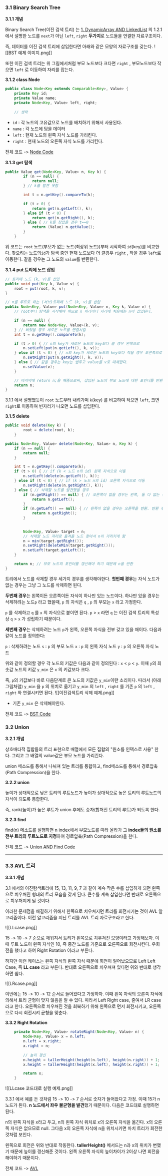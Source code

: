 ### 3.1 Binary Search Tree

**3.1.1 개념**

Binary Search Tree(이진 검색 트리) 는 [1. DynamicArray AND LinkedList](https://github.com/1Dohyeon/Study-DataStructure/tree/master/01_Lists_with_py) 의 1.2.1 에서 설명한 노드를 `next`가 아닌 `left`, `right` **두가지**로 노드들을 연결한 자료구조이다.

즉, 데이터를 이진 검색 트리에 삽입한다면 아래와 같은 모양의 자료구조를 갖는다.
![[BST 예제 이미지.png]]

또한 이진 검색 트리는 위 그림에서처럼 부모 노드보다 크다면 `right` , 부모노드보다 작으면 `left` 로 이동하여 자리를 잡는다.

**3.1.2 class Node**
``` java
public class Node<Key extends Comparable<Key>, Value> {
    private Key id;
    private Value name;
    private Node<Key, Value> left, right;
    
    // 생략
```
- `id` : 각 노드의 고유값으로 노드를 배치하기 위해서 사용된다.
- `name` : 각 노드에 담을 데이터
- `left` : 현재 노드의 왼쪽 자식 노드를 가리킨다.
- `right` : 현재 노드의 오른쪽 자식 노드를 가리킨다.

전체 코드 -> [Node Code](https://github.com/1Dohyeon/Study-DataStructure/blob/master/04_BinarySearchTree_with_java/D2_BS_Tree/Node.java)

**3.1.3 get 탐색**
``` java
public Value get(Node<Key, Value> n, Key k) {
        if (n == null) {
            return null;
        } // k를 발견 못함

        int t = n.getKey().compareTo(k);

        if (t > 0) {
            return get(n.getLeft(), k);
        } else if (t < 0) {
            return get(n.getRight(), k);
        } else { // k를 찾았을 경우 t==0
            return (Value) n.getValue();
        }
    }
```
위 코드는 `root` 노드(부모가 없는 노드(최상위 노드))부터 시작하여 `id`(key)를 비교한다. 찾으려는 노드의`id`가 탐색 중인 현재 노드보다 더 클경우 `right` , 작을 경우 `left`로 이동한다. 같을 경우는 그 노드의 `value`를 반환한다.

**3.1.4 put 트리에 노드 삽입**
``` java
// 트리에 노드 (k, v)를 삽입
public void put(Key k, Value v) {
    root = put(root, k, v);
}

// n를 루트로 하는 (서브)트리에 노드 (k, v)를 삽입
public Node<Key, Value> put(Node<Key, Value> n, Key k, Value v) {
    // root부터 탐색을 시작해야 하므로 n 파라미터 자리에 처음에는 n이 삽입된다.

    if (n == null) {
        return new Node<Key, Value>(k, v);
    } // 비었을 경우 새로운 노드를 연결시킴
    int t = n.getKey().compareTo(k);

    if (t > 0) { // n의 key가 새로운 노드의 key보다 클 경우 왼쪽으로
        n.setLeft(put(n.getLeft(), k, v));
    } else if (t < 0) { // n의 key가 새로운 노드의 key보다 작을 경우 오른쪽으로
        n.setRight(put(n.getRight(), k, v));
    } else { // 같을 경우는 key는 냅두고 value를 v로 대체한다.
        n.setValue(v);
    }

    // 마지막에 return n;을 해줌으로써, 삽입된 노드의 부모 노드에 대한 포인터를 반환하여 거슬러 올라가며 재 연결
    return n;
}
```
3.1.1 에서 설명했듯이 `root` 노드부터 내려가며 `k`(key) 를 비교하여 작으면 `left`, 크면 `right`로 이동하여 빈자리가 나오면 노드를 삽입한다.

**3.1.5 delete**
``` java
public void delete(Key k) {
        root = delete(root, k);
    }

public Node<Key, Value> delete(Node<Key, Value> n, Key k) {
    if (n == null) {
        return null;
    }

    int t = n.getKey().compareTo(k);
    if (t > 0) { // if (k < 노드 n의 id) 왼쪽 자식으로 이동
        n.setLeft(delete(n.getLeft(), k));
    } else if (t < 0) { // if (k > 노드 n의 id) 오른쪽 자식으로 이동
        n.setRight(delete(n.getRight(), k));
    } else { // 삭제할 노드를 발견했을 경우
        if (n.getRight() == null) { // 오른쪽이 없을 경우는 왼쪽, 둘 다 없는 경우에도 어차피 null을 반환하는 것이므로 양쪽 다 null인 경우도 이 조건문이 해결
            return n.getLeft();
        }
        if (n.getLeft() == null) { // 왼쪽이 없을 경우는 오른쪽을 반환. 반환 후 deleteMin처럼 수행
            return n.getRight();
        }

        
        Node<Key, Value> target = n;
        // 삭제할 노드 자리로 옮겨올 노드 찾아서 n이 가리키게 함
        n = min(target.getRight()); 
        n.setRight(deleteMin(target.getRight())); 
        n.setLeft(target.getLeft()); 
    }

    return n; // 부모 노드의 포인터를 갱신해야 하기 때문에 n을 반환
}
```
트리에서 노드를 삭제할 경우 세가지 경우를 생각해야한다. **첫번째 경우**는 자식 노드가 없는 경우는 그냥 그 노드를 삭제하면 된다.

**두번째 경우**는 왼쪽이든 오른쪽이든 자식이 하나만 있는 노드이다. 하나만 있을 경우는 삭제하려는 노드`p` 라고 했을때, `p` 의 자식은 `q` , `p` 의 부모는 `x` 라고 가정한다.

`p` 를 삭제하고 `q` 를 `x` 의 자식으로 붙이면 된다. `p` > `x` 라면 `q` 는 이진 검색 트리의 특성상 `q` > `x` 가 성립하기 때문이다.

**세번째 경우**는 삭제하려는 노드 `p`가 왼쪽, 오른쪽 자식을 전부 갖고 있을 때이다. 다음과 같이 노드를 정의한다:

`p` : 삭제하려는 노드
`s` : `p` 의 부모 노드
`x` : `p` 의 왼쪽 자식 노드
`y` : `p` 의 오른쪽 자식 노드

위와 같이 정의할 경우 각 노드의 키값은 다음과 같이 정의된다 : `x` < `p` < `y`. 이때 `y`의 최솟값 노드의 키값 `y_min` 은 `x` 의 키값보다 크다.

즉, `p`의 키값보다 바로 다음단계로 큰 노드의 키값은 `y_min`이란 소리이다. 따라서 (아래 그림처럼) `y_min` 을 `p` 의 위치로 옮기고 `y_min` 의 `left` , `right` 를 기존 `p` 의 `left` , `right` 와 연결시키면 된다.
![[이진검색트리 삭제 예제.png]]
+ 기존 `y_min` 은 삭제해야한다. 

전체 코드 -> [BST Code](https://github.com/1Dohyeon/Study-DataStructure/blob/master/04_BinarySearchTree_with_java/D2_BS_Tree/BST.java)

### 3.2 Union

**3.2.1 개념**

상호배타적 집합들의 트리 표현으로 배열에서 모든 집합의 "원소를 인덱스로 사용" 한다. 그리고 그 배열의 value값은 부모 노드를 가리킨다.

union 메소드를 통해서 나눠져 있는 트리를 통합하고, find메소드를 통해서 경로압축(Path Compression)을 한다.

**3.2.2 union**

높이가 상대적으로 낮은 트리의 루트노드가 높이가 상대적으로 높은 트리의 루트노드의 자식이 되도록 통합한다.

즉, rank(높이)가 높은 루트가 union 후에도 승자(합쳐진 트리의 루트)가 되도록 한다.

**3.2.3 find**

find(n) 메소드를 실행하면 n index에서 부모노드를 따라 올라가 그 **index들의 원소를 전부 트리의 루트노드로 지정**하여 경로압축(Path Compression)을 한다.

전체 코드 -> [Union AND Find Code](https://github.com/1Dohyeon/Study-DataStructure/blob/master/03_Tree_with_java/D2_Union/UnionFind.java)

---
### 3.3 AVL 트리

**3.3.1 개념**

3.1 에서의 이진탐색트리에 15, 13, 11, 9, 7 과 같이 계속 작은 수를 삽입하게 되면 왼쪽으로 치우쳐진 형태의 트리 모습을 갖게 된다. 큰수를 계속 삽입한다면 반대로 오른쪽으로 치우쳐지게 될 것이다.

이러한 문제점을 해결하기 위해서 한쪽으로 치우쳐지면 트리를 회전시키는 것이 AVL 알고리즘이다. 이런 알고리즘을 지닌 트리를 AVL 트리 자료구조라고 한다.

![[LLcase.png]]

15 -> 10 -> 7 순으로 채워져서 트리가 왼쪽으로 치우쳐진 모양이라고 가정해보자. 이때 루트 노드이 왼쪽 자식인 10, 즉 중간 노드를 기준으로 오른쪽으로 회전시킨다. 우회전을 했다고 하여 Right Rotation 이라고 부른다. 

하지만 이런 케이스는 왼쪽 자식의 왼쪽 자식 때문에 회전이 일어났으므로 Left Left Case, 즉 **LL case** 라고 부른다. 반대로 오른쪽으로 치우쳐져 있다면 위와 반대로 생각하면 쉽다.

![[LRcase.png]]

이번에는 15 -> 10 -> 12 순서로 들어왔다고 가정하자. 이때 왼쪽 자식의 오른쪽 자식에 의해서 트리 균형이 맞지 않음을 알 수 있다. 따라서 Left Right case, 줄여서 LR case 라고 한다. 오른쪽으로 치우쳐진 것을 회복하기 위해 왼쪽으로 먼저 회전시키고, 오른쪽으로 다시 회전시켜 균형을 맞춘다.

**3.3.2 Right Rotation**
``` java
	private Node<Key, Value> rotateRight(Node<Key, Value> n) {
        Node<Key, Value> x = n.left;
        n.left = x.right;
        x.right = n;
        
        // 높이 갱신
        n.height = tallerHeight(height(n.left), height(n.right)) + 1;
        x.height = tallerHeight(height(x.left), height(x.right)) + 1;

        return x;
    }
```
![[LLcase 코드대로 실행 예제.png]]

3.3.1 에서 예를 든 것처럼 15 -> 10 -> 7 순서로 숫자가 들어왔다고 가정. 이때 15가 n 노드가 된다. **n 노드에서 좌우 불균형을 발견**했기 때문이다. 다음은 코드대로 실행하면 된다.

n의 왼쪽 자식을 x라고 두고, n의 왼쪽 자식 위치로 x의 오른쪽 자식을 옮긴다. x의 오른쪽 자식은 없으므로 null. 그다음 x의 오른쪽 자식에 n을 위치시키면 마치 트리가 회전한 것처럼 보인다.

왼쪽으로 회전은 위와 반대로 작동한다. **tallerHeight()** 메서드는 n과 x의 위치가 변했기 때문에 높이를 갱신해준 것이다. 왼쪽 오른쪽 자식의 높이차이가 2이상 나면 회전을 해야하기 때문이다.

전체 코드 -> [AVL](https://github.com/1Dohyeon/Study-DataStructure/blob/master/03_Tree_with_java/D3_AVL/AVL.java)
